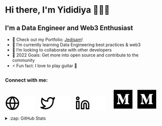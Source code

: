 # Hi there, I'm Yididiya 👋👋👋 

## I'm a Data Engineer and Web3 Enthusiast

- 🔭 Check out my Portfolio: [Jedisam](https://jedisam.github.io/)!
- 🌱 I’m currently learning Data Engineering best practices & web3
- 👯 I’m looking to collaborate with other developers
- 🥅 2022 Goals: Get more into open source and contribute to the community
- ⚡ Fun fact: I love to play guitar 🎸

### Connect with me:

[![website](./img/globe-light.svg)](https://jedisam.github.io/#gh-light-mode-only)
[![website](./img/globe-dark.svg)](https://jedisam.github.io/#gh-dark-mode-only)
&nbsp;&nbsp;
[![website](./img/twitter-light.svg)](https://twitter.com/Yididya_Samuel#gh-light-mode-only)
[![website](./img/twitter-dark.svg)](https://twitter.com/Yididya_Samuel#gh-dark-mode-only)
&nbsp;&nbsp;
[![website](./img/linkedin-light.svg)](https://www.linkedin.com/in/yididya-samuel/#gh-light-mode-only)
[![website](./img/linkedin-dark.svg)](https://www.linkedin.com/in/yididya-samuel/#gh-dark-mode-only)
&nbsp;&nbsp;&nbsp;
[![website](./img/medium-light5.svg)](https://medium.com/@yidisam18#gh-light-mode-only)
[![website](./img/medium-light5.svg)](https://medium.com/@yidisam18#gh-dark-mode-only)
<!-- [![website](./img/medium-dark.svg)](https://medium.com/@yidisam18#gh-dark-mode-only) -->


<details>
  <summary>:zap: GitHub Stats</summary>

  <img align="left" alt="Yididiya's GitHub Stats" src="https://github-readme-stats.vercel.app/api?username=jedisam&show_icons=true&hide_border=false&title_color=ff652f&icon_color=FFE400&bg_color=09131B&text_color=ffffff&border_color=0c1a25" />

</details>

